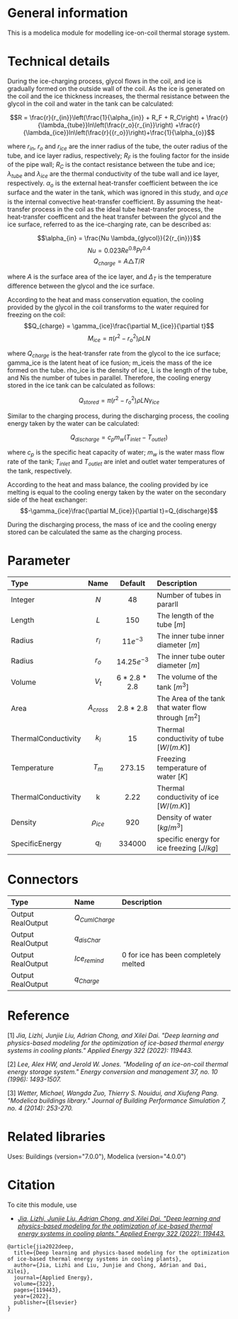 # General information
This is a modelica module for modelling ice-on-coil thermal storage system.

# Technical details

During the ice-charging process, glycol flows in the coil, and ice is gradually formed on the outside wall of the coil. As the ice is generated on the coil and the ice thickness increases, the thermal resistance between the glycol in the coil and water in the tank can be calculated:

$$R = \frac{r}{r_{in}}\left(\frac{1}{\alpha_{in}} + R_F + R_C\right) + \frac{r}{\lambda_{tube}}ln\left(\frac{r_o}{r_{in}}\right) 
+\frac{r}{\lambda_{ice}}ln\left(\frac{r}{{r_o}}\right)+\frac{1}{\alpha_{o}}$$

where $r_{in}$, $r_o$ and $r_{ice}$ are the inner radius of the tube, the outer radius of the tube, and ice layer radius, respectively; $R_F$ is the fouling factor for the inside of the pipe wall;  $R_C$ is the contact resistance between the tube and ice; $\lambda_{tube}$ and $\lambda_{ice}$ are the thermal conductivity of the tube wall and ice layer, respectively. $\alpha_o$ is the external heat-transfer coefficient between the ice surface and the water in the tank, which was ignored in this study, and $\alpha_ice$ is the internal convective heat-transfer coefficient. By assuming the heat-transfer process in the coil as the ideal tube heat-transfer process, the heat-transfer coefficent and the heat transfer between the glycol and the ice surface, referred to as the ice-charging rate, can be described as:

$$\alpha_{in} = \frac{Nu \lambda_{glycol}}{2{r_{in}}}$$
$$Nu=0.023 Re^{0.8} Pr^{0.4}$$
$$Q_{charge}=A\triangle T/R$$

where $A$ is the surface area of the ice layer, and $\Delta_T$ is the temperature difference between the glycol and the ice surface.

According to the heat and mass conservation equation, the cooling provided by the glycol in the coil transforms to the water required for freezing on the coil:
$$Q_{charge} = \gamma_{ice}\frac{\partial M_{ice}}{\partial t}$$
$$M_{ice}=\pi(r^2 - r_o^2)\rho L N$$

where $Q_{charge}$ is the heat-transfer rate from the glycol to the ice surface; gamma_ice is the latent heat of ice fusion;  m_iceis the mass of the ice formed on the tube.  rho_ice is the density of ice, L is the length of the tube, and Nis the number of tubes in parallel. Therefore, the cooling energy stored in the ice tank can be calculated as follows:

$$ Q_{stored} = \pi(r^2 - r_o^2)\rho L N \gamma_{ice}$$

Similar to the charging process, during the discharging process, the cooling energy taken by the water can be calculated:

$$Q_{discharge}= c_p m_w (T_{inlet}-T_{outlet})$$

where $c_p$ is the specific heat capacity of water; $m_w$ is the water mass flow rate of the tank; $T_{inlet}$ and $T_{outlet}$ are inlet and outlet water temperatures of the tank, respectively.

According to the heat and mass balance, the cooling provided by ice melting is equal to the cooling energy taken by the water on the secondary side of the heat exchanger:
$$-\gamma_{ice}\frac{\partial M_{ice}}{\partial t}=Q_{discharge}$$

During the discharging process, the mass of ice and the cooling energy stored can be calculated the same as the charging process.

# Parameter
|Type|Name|Default|Description|
|:---|:---:|:---:|:---|
Integer|$N$|$48$|Number of tubes in pararll
Length|$L$|$150$|The length of the tube $[m]$
Radius|$r_i$|$11e^{-3}$|The inner tube inner diameter $[m]$
Radius|$r_o$|$14.25e^{-3}$|The inner tube outer diameter $[m]$
Volume|$V_t$|$6*2.8*2.8$|The volume of the tank $[m^3]$
Area|$A_{cross}$|$2.8*2.8$|The Area of the tank that water flow through $[m^2]$
ThermalConductivity|$k_l$|$15$|Thermal conductivity of tube $[W/(m.K)]$
Temperature|$T_m$|$273.15$|Freezing temperature of water $[K]$
ThermalConductivity|k|$2.22$|Thermal conductivity of ice $[W/(m.K)]$
Density|$\rho_{ice}$|$920$|Density of water $[kg/m^3]$
SpecificEnergy|$q_l$|$334000$|specific energy for ice freezing $[J/kg]$

# Connectors
|Type|Name|Description|
|:---|:---|:---|
Output RealOutput|$Q_{CumlCharge}$
Output RealOutput|$q_{disChar}$
Output RealOutput|$Ice_{remind}$ | 0 for ice has been completely melted
Output RealOutput|$q_{Charge}$ 
# Reference
[1] *Jia, Lizhi, Junjie Liu, Adrian Chong, and Xilei Dai. "Deep learning and physics-based modeling for the optimization of ice-based thermal energy systems in cooling plants." Applied Energy 322 (2022): 119443.*

[2] *Lee, Alex HW, and Jerold W. Jones. "Modeling of an ice-on-coil thermal energy storage system." Energy conversion and management 37, no. 10 (1996): 1493-1507.*

[3] *Wetter, Michael, Wangda Zuo, Thierry S. Nouidui, and Xiufeng Pang. "Modelica buildings library." Journal of Building Performance Simulation 7, no. 4 (2014): 253-270.*

# Related libraries
Uses: Buildings (version="7.0.0"), Modelica (version="4.0.0")

# Citation
To cite this module, use

* *[Jia, Lizhi, Junjie Liu, Adrian Chong, and Xilei Dai. "Deep learning and physics-based modeling for the optimization of ice-based thermal energy systems in cooling plants." Applied Energy 322 (2022): 119443.](https://www.sciencedirect.com/science/article/abs/pii/S0306261922007711)*

```
@article{jia2022deep,
  title={Deep learning and physics-based modeling for the optimization of ice-based thermal energy systems in cooling plants},
  author={Jia, Lizhi and Liu, Junjie and Chong, Adrian and Dai, Xilei},
  journal={Applied Energy},
  volume={322},
  pages={119443},
  year={2022},
  publisher={Elsevier}
}
```
